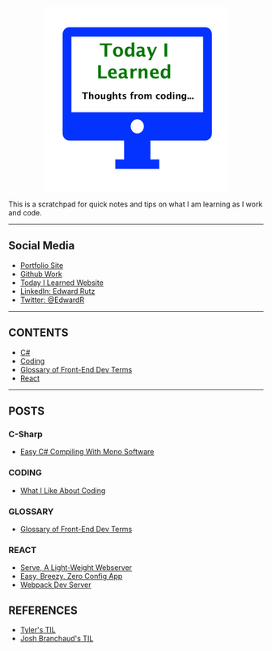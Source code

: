 
<p align="center">
  <img src="images/TIL.png">
</p>

<p>This is a scratchpad for quick notes and tips on what I am learning as I work and code.</p>


-------------------------------------------------

## Social Media

- [Portfolio Site](https://edwardrutz.github.io)
- [Github Work](https://github.com/EdwardRutz)
- [Today I Learned Website](https://edwardrutz.github.io/TIL/)
- [LinkedIn: Edward Rutz](https://www.linkedin.com/in/edwardrutz/)
- [Twitter: @EdwardR](https://twitter.com/edwardr)


-------------------------------------------------

## CONTENTS
- [C#](#c-sharp)
- [Coding](#coding)
- [Glossary of Front-End Dev Terms](#glossary)
- [React](#react)




-------------------------------------------------


## POSTS


### C-Sharp
- [Easy C# Compiling With Mono Software](c-sharp/mono.md)




### CODING
- [What I Like About Coding](Coding/What-I-Like-About-Coding.md)



### GLOSSARY
- [Glossary of Front-End Dev Terms](glossary/glossary-front-end.md)



### REACT
- [Serve, A Light-Weight Webserver](react/serve.md)
- [Easy, Breezy, Zero Config App](react/Easy-Breezy-Zero-Config-React-App.md)
- [Webpack Dev Server](react/Webpack-Dev-Server.md) 








## REFERENCES
- [Tyler's TIL](https://github.com/tylerb33/TIL)
- [Josh Branchaud's TIL](https://github.com/jbranchaud/til)







